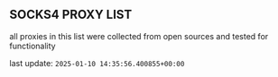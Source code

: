 ## SOCKS4 PROXY LIST

all proxies in this list were collected from open sources and tested for functionality

last update: `2025-01-10 14:35:56.400855+00:00`
